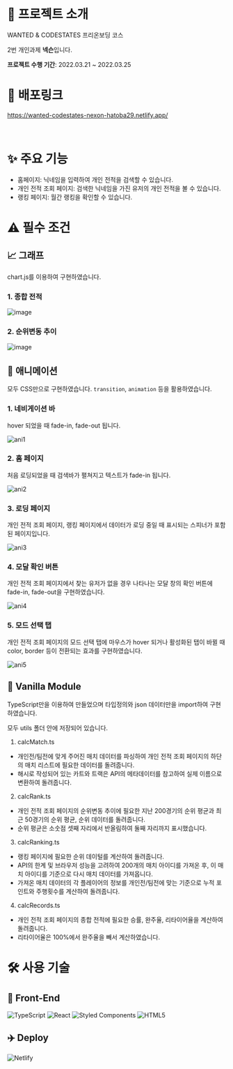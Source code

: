 # 📑 프로젝트 소개

WANTED & CODESTATES 프리온보딩 코스

2번 개인과제 **넥슨**입니다.

**프로젝트 수행 기간**: 2022.03.21 ~ 2022.03.25

# 🚀 배포링크

https://wanted-codestates-nexon-hatoba29.netlify.app/

<br>

# ✨ 주요 기능

- 홈페이지: 닉네임을 입력하여 개인 전적을 검색할 수 있습니다.
- 개인 전적 조회 페이지: 검색한 닉네임을 가진 유저의 개인 전적을 볼 수 있습니다.
- 랭킹 페이지: 월간 랭킹을 확인할 수 있습니다.

# ⚠️ 필수 조건

## 📈 그래프

chart.js를 이용하여 구현하였습니다.

### 1. 종합 전적
![image](https://user-images.githubusercontent.com/48685836/160138969-0ee3d554-b106-4ae5-b4a4-ffb875b24c08.png)

### 2. 순위변동 추이
![image](https://user-images.githubusercontent.com/48685836/160139136-7495955e-1550-43fc-9b8b-23d2c6960533.png)

## 🏃 애니메이션

모두 CSS만으로 구현하였습니다. `transition`, `animation` 등을 활용하였습니다.

### 1. 네비게이션 바

hover 되었을 때 fade-in, fade-out 됩니다.

![ani1](https://user-images.githubusercontent.com/48685836/160142409-180c2f11-8d0c-486f-af4f-6d692bd8096c.gif)

### 2. 홈 페이지

처음 로딩되었을 때 검색바가 펼쳐지고 텍스트가 fade-in 됩니다.

![ani2](https://user-images.githubusercontent.com/48685836/160142958-8f4f4bbf-75bf-478a-9ba2-88ba93c6d575.gif)

### 3. 로딩 페이지

개인 전적 조회 페이지, 랭킹 페이지에서 데이터가 로딩 중일 때 표시되는 스피너가 포함된 페이지입니다.

![ani3](https://user-images.githubusercontent.com/48685836/160143908-126a3a3c-2cdd-4c37-befd-4dae99789d99.gif)

### 4. 모달 확인 버튼

개인 전적 조회 페이지에서 찾는 유저가 없을 경우 나타나는 모달 창의 확인 버튼에 fade-in, fade-out을 구현하였습니다.

![ani4](https://user-images.githubusercontent.com/48685836/160144528-baec040d-f2ce-452e-941c-bb8b5d6dffcb.gif)

### 5. 모드 선택 탭

개인 전적 조회 페이지의 모드 선택 탭에 마우스가 hover 되거나 활성화된 탭이 바뀔 때 color, border 등이 전환되는 효과를 구현하였습니다.

![ani5](https://user-images.githubusercontent.com/48685836/160144716-a7cd90d3-34e4-47d4-b8d8-f532f6be24c3.gif)



## 🧱 Vanilla Module

TypeScript만을 이용하여 만들었으며 타입정의와 json 데이터만을 import하여 구현하였습니다.

모두 utils 폴더 안에 저장되어 있습니다.

1. calcMatch.ts
  - 개인전/팀전에 맞게 주어진 매치 데이터를 파싱하여 개인 전적 조회 페이지의 하단의 매치 리스트에 필요한 데이터를 돌려줍니다.
  - 해시로 작성되어 있는 카트와 트랙은 API의 메타데이터를 참고하여 실제 이름으로 변환하여 돌려줍니다.
2. calcRank.ts
  - 개인 전적 조회 페이지의 순위변동 추이에 필요한 지난 200경기의 순위 평균과 최근 50경기의 순위 평균, 순위 데이터를 돌려줍니다.
  - 순위 평균은 소숫점 셋째 자리에서 반올림하여 둘째 자리까지 표시했습니다.
3. calcRanking.ts
  - 랭킹 페이지에 필요한 순위 데이털를 계산하여 돌려줍니다.
  - API의 한계 및 브라우저 성능을 고려하여 200개의 매치 아이디를 가져온 후, 이 매치 아이디를 기준으로 다시 매치 데이터를 가져옵니다.
  - 가져온 매치 데이터의 각 플레이어의 정보를 개인전/팀전에 맞는 기준으로 누적 포인트와 주행횟수를 계산하여 돌려줍니다.
4. calcRecords.ts
  - 개인 전적 조회 페이지의 종합 전적에 필요한 승률, 완주율, 리타이어율을 계산하여 돌려줍니다.
  - 리타이어율은 100%에서 완주율을 빼서 계산하였습니다.

# 🛠 사용 기술

## 📐 Front-End

![TypeScript](https://img.shields.io/badge/typescript-%23377ac4.svg?style=for-the-badge&logo=typescript&logoColor=%23ffffff)
![React](https://img.shields.io/badge/react-%2320232a.svg?style=for-the-badge&logo=react&logoColor=%2361DAFB)
![Styled Components](https://img.shields.io/badge/styled--components-DB7093?style=for-the-badge&logo=styled-components&logoColor=white)
![HTML5](https://img.shields.io/badge/html5-%23E34F26.svg?style=for-the-badge&logo=html5&logoColor=white)

## ✈️ Deploy

![Netlify](https://img.shields.io/badge/netlify-%23000000.svg?style=for-the-badge&logo=netlify&logoColor=#00C7B7)
